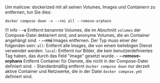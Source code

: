Um mailcow: dockerized mit all seinen Volumes, Images und Containern zu entfernen, tun Sie dies:

```
docker compose down -v --rmi all --remove-orphans
```

!!! info
    - **-v** Entfernt benannte Volumes, die im Abschnitt `volumes` der Compose-Datei deklariert sind, und anonyme Volumes, die an Container angehängt sind.
    - **--rmi <Typ>** Images entfernen. Der Typ muss einer der folgenden sein: `all`: Entfernt alle Images, die von einem beliebigen Dienst verwendet werden. `local`: Entfernt nur Bilder, die kein benutzerdefiniertes Tag haben, das durch das Feld "image" gesetzt wurde.
    - **--remove-orphans** Entfernt Container für Dienste, die nicht in der Compose-Datei definiert sind.
    - Standardmäßig entfernt `docker compose down` nur derzeit aktive Container und Netzwerke, die in der Datei `docker compose.yml` definiert sind.